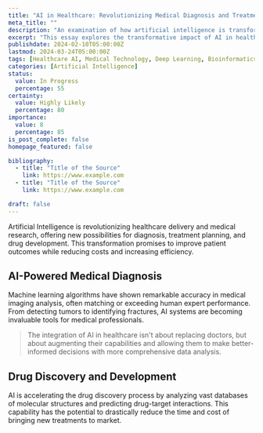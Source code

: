 ```yaml
---
title: "AI in Healthcare: Revolutionizing Medical Diagnosis and Treatment"
meta_title: ""
description: "An examination of how artificial intelligence is transforming healthcare delivery and medical research"
excerpt: "This essay explores the transformative impact of AI in healthcare, from diagnostic imaging to drug discovery. We examine current applications, challenges, and future possibilities of AI-powered healthcare systems, highlighting both the potential benefits and necessary precautions."
publishdate: 2024-02-10T05:00:00Z
lastmod: 2024-03-24T05:00:00Z
tags: [Healthcare AI, Medical Technology, Deep Learning, Bioinformatics]
categories: [Artificial Intelligence]
status:
  value: In Progress
  percentage: 55
certainty:
  value: Highly Likely
  percentage: 80
importance:
  value: 8
  percentage: 85
is_post_complete: false
homepage_featured: false

bibliography:
  - title: "Title of the Source"
    link: https://www.example.com
  - title: "Title of the Source"
    link: https://www.example.com

draft: false
---
```


Artificial Intelligence is revolutionizing healthcare delivery and medical research, offering new possibilities for diagnosis, treatment planning, and drug development. This transformation promises to improve patient outcomes while reducing costs and increasing efficiency.

## AI-Powered Medical Diagnosis

Machine learning algorithms have shown remarkable accuracy in medical imaging analysis, often matching or exceeding human expert performance. From detecting tumors to identifying fractures, AI systems are becoming invaluable tools for medical professionals.

> The integration of AI in healthcare isn't about replacing doctors, but about augmenting their capabilities and allowing them to make better-informed decisions with more comprehensive data analysis.

## Drug Discovery and Development

AI is accelerating the drug discovery process by analyzing vast databases of molecular structures and predicting drug-target interactions. This capability has the potential to drastically reduce the time and cost of bringing new treatments to market.

